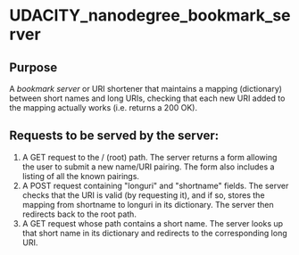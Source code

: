 # UDACITY_nanodegree_bookmark_server

## Purpose

 A *bookmark server* or URI shortener that maintains a mapping (dictionary)
between short names and long URIs, checking that each new URI added to the
mapping actually works (i.e. returns a 200 OK).

## Requests to be served by the server:

1. A GET request to the / (root) path. The server returns a form allowing the user to submit a new name/URI pairing.  The form also includes a listing of all the known pairings.
2. A POST request containing "longuri" and "shortname" fields. The server checks that the URI is valid (by requesting it), and if so, stores the mapping from shortname to longuri in its dictionary. The server then redirects back to the root path.
3. A GET request whose path contains a short name. The server looks up that short name in its dictionary and redirects to the corresponding long URI.


